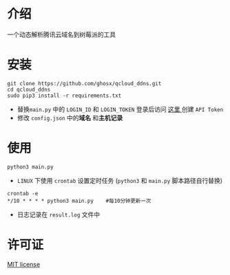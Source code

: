 # 介绍

一个动态解析腾讯云域名到树莓派的工具

# 安装

```shell
git clone https://github.com/ghosx/qcloud_ddns.git
cd qcloud_ddns
sudo pip3 install -r requirements.txt
```

- 替换`main.py` 中的 `LOGIN_ID` 和 `LOGIN_TOKEN`  登录后访问 [这里 ](https://www.dnspod.cn/console/user/security) 创建 `API Token`
- 修改 `config.json` 中的**域名** 和**主机记录**

# 使用

```shell
python3 main.py
```

- `LINUX` 下使用 `crontab` 设置定时任务 (`python3` 和 `main.py` 脚本路径自行替换)

```shell
crontab -e
*/10 * * * * python3 main.py	#每10分钟更新一次
```

- 日志记录在 `result.log` 文件中

# 许可证

[MIT license](https://opensource.org/licenses/MIT)







